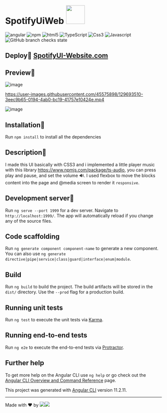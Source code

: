 # SpotifyUiWeb <img src="https://user-images.githubusercontent.com/45575898/129688120-94695d10-9a17-4833-8b73-c9d45331a7c4.png" width="60" height="60" />


  <img alt="angular" src="https://img.shields.io/badge/-Angular-DD0031?style=flat-square&logo=angular&logoColor=white" /> <img alt="npm" src="https://img.shields.io/badge/-NPM-CB3837?style=flat-square&logo=npm&logoColor=white" />
  <img alt="html5" src="https://img.shields.io/badge/-HTML5-E34F26?style=flat-square&logo=html5&logoColor=white" />
  <img alt="TypeScript" src="https://img.shields.io/badge/-TypeScript-007ACC?style=flat-square&logo=typescript&logoColor=white" />
  <img alt="Css3" src="https://img.shields.io/badge/-CSS3-00FF00?style=flat-square&logo=css3&logoColor=brown" />
  <img alt="Javascript" src="https://img.shields.io/badge/-Javascript-ADD8E6?style=flat-square&logo=javascript&logoColor=black" />
  ![GitHub branch checks state](https://img.shields.io/github/checks-status/lucaimbalzano/spotify-ui-web/master?color=green)
  

## Deploy📌 [SpotifyUI-Website.com](https://spotifyui-web.herokuapp.com/home)
## Preview📌
![image](https://user-images.githubusercontent.com/45575898/129701101-cd423a10-eaa2-4b8b-9a5d-fbf8618ffc83.png)

 https://user-images.githubusercontent.com/45575898/129693510-3eec9b65-0194-4ab0-bc19-41757e10424e.mp4

![image](https://user-images.githubusercontent.com/45575898/129700986-f72f590f-b043-41af-97cd-0b54287e5d34.png)

## Installation📌
Run `npm install` to install all the dependencies

## Description📌
I made this UI basically with CSS3 and i implemented a little player music with this library https://www.npmjs.com/package/ts-audio, you can press play and pause, and set the volume 🔊.
I used flexbox to move the blocks content into the page and @media screen to render it `responsive`.

## Development server📌

Run `ng serve --port 1999` for a dev server. Navigate to `http://localhost:1999/`. The app will automatically reload if you change any of the source files.

## Code scaffolding

Run `ng generate component component-name` to generate a new component. You can also use `ng generate directive|pipe|service|class|guard|interface|enum|module`.

## Build

Run `ng build` to build the project. The build artifacts will be stored in the `dist/` directory. Use the `--prod` flag for a production build.

## Running unit tests

Run `ng test` to execute the unit tests via [Karma](https://karma-runner.github.io).

## Running end-to-end tests

Run `ng e2e` to execute the end-to-end tests via [Protractor](http://www.protractortest.org/).

## Further help

To get more help on the Angular CLI use `ng help` or go check out the [Angular CLI Overview and Command Reference](https://angular.io/cli) page.

This project was generated with [Angular CLI](https://github.com/angular/angular-cli) version 11.2.11.

-----------------------------------------------------------------------------------------------------------------------------------------------------------------------------------
Made with ❤ by ![](https://img.shields.io/badge/luca-informational?style=flat&logo=#DD0031&logoColor=white&color=2bbc8a)![](https://img.shields.io/badge/Imbalzano-informational?style=flat&logo=&logoColor=white&color=2bbc8a)
